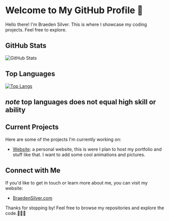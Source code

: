 # Welcome to My GitHub Profile 👋

Hello there! I'm Braeden Silver. This is where I showcase my coding projects. Feel free to explore.

## GitHub Stats

![GitHub Stats](https://github-readme-stats.vercel.app/api?username=BraedenSilver&show_icons=true)

## Top Languages

[![Top Langs](https://github-readme-stats.vercel.app/api/top-langs/?username=BraedenSilver&layout=donut-vertical)](https://github.com/BraedenSilver/github-readme-stats)

## *note* top languages does not equal high skill or ability

## Current Projects

Here are some of the projects I'm currently working on:

- [Website](https://github.com/BraedenSilver/BraedenSilver.github.io): a personal website, this is were I plan to host my portfolio and stuff like that. I want to add some cool animations and pictures.

## Connect with Me

If you'd like to get in touch or learn more about me, you can visit my website:

- [BraedenSilver.com](https://BraedenSilver.com)

Thanks for stopping by! Feel free to browse my repositories and explore the code.👩‍💻🚀
